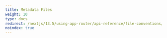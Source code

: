 ```yaml
---
title: Metadata Files
weight: 10
type: docs
redirect: /nextjs/13.5/using-app-router/api-reference/file-conventions/metadata-files/app-icons
noindex: true
---
```

